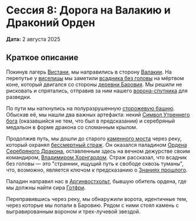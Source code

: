 # Сессия 8: Дорога на Валакию и Драконий Орден

**Дата:** 2 августа 2025

## Краткое описание

Покинув лагерь [Вистани](../factions/vistani.md), мы направились в сторону [Валакии](../locations/vallaki.md). На перепутье у [виселицы](../locations/gallows.md) мы заметили [всадника без головы](../characters/npc/headless-horseman.md) на мёртвом коне, который двигался со стороны [деревни Баровия](../locations/barovia-village.md). Мы решили не рисковать и спрятались, отправив за ним нашего [ворона-спутника](../characters/npc/raven.md) для разведки.

По пути мы наткнулись на полуразрушенную [сторожевую башню](../locations/watchtower.md). Обыскав её, мы нашли два важных артефакта: некий [Символ Утреннего бога](../quests/active/find-symbol-of-the-morning-god.md) (оказавшийся не тем, что был в предсказании) и серебряный медальон в форме дракона со сломанным крылом.

Продолжив путь, мы дошли до старого [каменного моста](../locations/old-stone-bridge.md) через реку, который охранял [бессмертный страж](../characters/npc/undead-paladin.md). Он оказался паладином [Ордена Серебряного Дракона](../factions/order-of-the-silver-dragon.md), оставленным здесь на вечном дежурстве своим командиром, [Владимиром Хорнгардом](../characters/npc/vladimir-horngard.md). Страж рассказал, что всадник без головы — это "странник, ищущий путь к свободе сквозь туманы", что, возможно, является ключом к предсказанию о [Знаниях прошлого](../quests/active/find-knowledge-of-the-past.md).

Паладин направил нас в [Аргинвостхольт](../locations/argynvostholt.md), бывшую обитель ордена, где мы должны найти сира [Готфри](../characters/npc/sir-godfrey.md).

Переправившись через реку, мы обнаружили ворота, идентичные тем, через которые мы попали в Баровию. Рядом с ними стоял камень с выгравированным вороном и трех-лучевой звездой.
